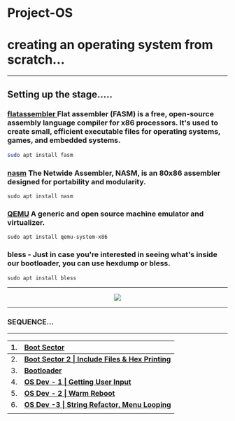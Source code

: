 # Project-OS

# creating an operating system from scratch...
---

## Setting up the stage.....

### [flatassembler ](https://flatassembler.net/) Flat assembler (FASM) is a free, open-source assembly language compiler for x86 processors. It's used to create small, efficient executable files for operating systems, games, and embedded systems.

```bash
sudo apt install fasm
```


### [nasm](https://en.wikipedia.org/wiki/Netwide_Assembler) The Netwide Assembler, NASM, is an 80x86 assembler designed for portability and modularity.
```
sudo apt install nasm
```

### [QEMU](https://www.qemu.org/) A generic and open source machine emulator and virtualizer.

```
sudo apt install qemu-system-x86
```


### bless - Just in case you're interested in seeing what's inside our bootloader, you can use hexdump or bless.

```
sudo apt install bless
```

---


<div align="center">
	<img src="https://github.com/user-attachments/assets/d61ec2cc-4f55-4ab3-919c-8d0e4afb387e">
</div>

---

###  SEQUENCE...
---

| 1.  | **[Boot Sector](https://github.com/Lynk4/Project-OS/tree/main/Boot%20Sector)**                                       |
| --- | :------------------------------------------------------------------------------------------------------------------- |
| 2.  | **[Boot Sector 2 \| Include Files & Hex Printing](https://github.com/Lynk4/Project-OS/tree/main/Boot%20Sector%202)** |
| 3.  | **[Bootloader](https://github.com/Lynk4/Project-OS/tree/main/Bootloader)**                                           |
| 4.  | **[OS Dev - 1 \| Getting User Input ](https://github.com/Lynk4/Project-OS/tree/main/OS%20Dev%20-%201)**              |
| 5.  | **[OS Dev - 2 \| Warm Reboot ](https://github.com/Lynk4/Project-OS/tree/main/OS%20Dev%20-%202)**                     |
| 6.  | **[OS Dev -3 \| String Refactor, Menu Looping](https://github.com/Lynk4/Project-OS/tree/main/OS%20Dev%20-%203)**     |
|     |                                                                                                                      |
